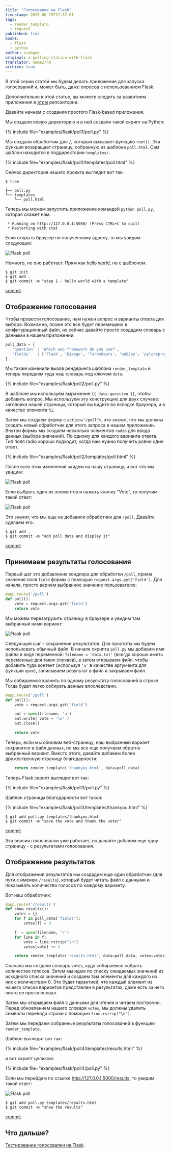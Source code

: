 ```yaml
---
title: "Голосовалка на Flask"
timestamp: 2015-08-29T17:37:01
tags:
  - render_template
  - request
published: true
books:
  - flask
  - python
author: szabgab
original: a-polling-station-with-flask
translator: name2rnd
archive: true
---
```



В этой серии статей мы будем делать приложение для запуска голосований и, может быть, даже опросов с использованием Flask.

Дополнительно к этой статье, вы можете следить за развитием приложения в [этом](https://github.com/szabgab/flask-poll) репозитории.

Давайте начнем с создания простого Flask-based приложения.


Мы создали новую директорию и в ней создали такой скрипт на Python:

{% include file="examples/flask/poll1/poll.py" %}

Мы создали обработчик для `/`, который вызывает функцию `root()`.
Эта функция возвращает страницу, собранную из шаблона `poll.html`. Сам шаблон находится в поддиректории `templates/`.

{% include file="examples/flask/poll1/templates/poll.html" %}

Сейчас директория нашего проекта выглядит вот так:

```
$ tree
.
├── poll.py
└── templates
    └── poll.html
```

Теперь мы можем запустить приложение командой `python poll.py`, которая скажет нам:

```
 * Running on http://127.0.0.1:5000/ (Press CTRL+C to quit)
 * Restarting with stat
```

Если открыть браузер по полученному адресу, то мы увидим следующее:

<img src="/img/flask_poll_1.png" alt="Flask poll" />

Немного, но оно работает. Прям как [hello world](/hello-world-with-flask-and-python), но с шаблоном.

```
$ git init
$ git add .
$ git commit -m "step 1 - hello world with a template"
```

[commit](https://github.com/szabgab/flask-poll/commit/c78124201aeb49a2853cac6dc9d28fc1ee03edb3).

## Отображение голосования

Чтобы провести голосование, нам нужен вопрос и варианты ответа для выбора.
Возможно, позже это все будет перемещено в конфигурационный файл, но сейчас давайте просто создадим словарь с данными
в нашем приложении.

```python
poll_data = {
   'question' : 'Which web framework do you use?',
   'fields'   : ['Flask', 'Django', 'TurboGears', 'web2py', 'pylonsproject']
}
```

Мы также изменили вызов рендеринга шаблона `render_template` и теперь
передаем туда наш словарь под ключом `data`.

{% include file="examples/flask/poll2/poll.py" %}

В шаблоне мы используем выражение `{{ data.question }}`, чтобы добавить вопрос.
Мы используем эту конструкцию для двух случаев: заголовка нашей страницы, который вы видите во вкладке браузера,
и в качестве элемента `h1`.

Затем мы создаем форму с `action="/poll">`, это значит, что мы должны создать новый обработчик для этого
запроса в нашем приложении.
Внутри формы мы создаем несколько элементов `radio` для ввода данных (выбора значений).
По одному для каждого варианта ответа. Тип поля radio хорошо подходит, когда нам нужно получить 
ровно один ответ.

{% include file="examples/flask/poll2/templates/poll.html" %}

После всех этих изменений зайдем на нашу страницу, и вот что мы увидим:

<img src="/img/flask_poll_2.png" alt="Flask poll" />

Если выбрать один из элементов и нажать кнопку "Vote", то получим такой ответ:

<img src="/img/flask_poll_2_2.png" alt="Flask poll" />

Это значит, что мы еще не добавили обработчик для `/poll`. Давайте сделаем его.

```
$ git add .
$ git commit -m "add poll data and display it"
```

[commit](https://github.com/szabgab/flask-poll/commit/2a293a4051bc4ba3ae4c8b95dd1e02b669a76b82)

## Принимаем результаты голосования

Первый шаг это добавление хендлера для обработки `/poll`, прием значения поля `field` формы с помощью
`request.args.get('field')`. Для начала, просто вернем выбранное значение пользователю:

```python
@app.route('/poll')
def poll():
    vote = request.args.get('field')
    return vote 
```

Мы можем перезагрузить страницу в браузере и увидим там выбранный нами вариант:

<img src="/img/flask_poll_3_1.png" alt="Flask poll" />

Следующий шаг - сохранение результатов. Для простоты мы будем использовать обычный файл.
В начале скрипта `poll.py` мы добавим имя файла в виде переменной:
`filename = 'data.txt'` (всегда хорошо иметь переменные для таких случаев),
а затем открываем файл, чтобы добавить туда контент (используя `'a'` в качестве аргумента для функции `open`),
записываем результат в файл и закрываем файл.

Мы собираемся хранить по одному результату голосований в строке. Тогда будет легко собирать данные впоследствии.

```python
@app.route('/poll')
def poll():
    vote = request.args.get('field')

    out = open(filename, 'a')
    out.write( vote + '\n' )
    out.close()

    return vote 
```

Теперь, если мы обновим веб-страницу, наш выбранный вариант сохранится в файл данных, но мы все еще получаем обратно выбранный вариант.
Вместо этого, давайте добавим более дружественную страницу благодарности:

```python
    return render_template('thankyou.html', data=poll_data)
```

Теперь Flask скрипт выглядит вот так:

{% include file="examples/flask/poll3/poll.py" %}

Шаблон страницы благодарности вот такой:

{% include file="examples/flask/poll3/templates/thankyou.html" %}

```
$ git add poll.py templates/thankyou.html
$ git commit -m "save the vote and thank the voter"
```

[commit](https://github.com/szabgab/flask-poll/commit/ba5a516c7e1506d7c25807ebd18e9ef388df2b9b)

Эта версия голосовалки уже работает, но давайте добавим еще одну страницу - с результатами голосования.

## Отображение результатов

Для отображения результатов мы создадим еще один обработчик (для пути с именем `/results`), который будет читать файл с данными
и показывать количество голосов по каждому варианту.

Вот наш обработчик:

```python
@app.route('/results')
def show_results():
    votes = {}
    for f in poll_data['fields']:
        votes[f] = 0

    f  = open(filename, 'r')
    for line in f:
        vote = line.rstrip("\n")
        votes[vote] += 1

    return render_template('results.html', data=poll_data, votes=votes)
```

Сначала мы создали словарь `votes`, куда собираемся собрать количество голосов.
Затем мы идем по списку ожидаемых значений из исходного списка значений и создаем там элементы для каждого из них с количеством 0.
Это будет гарантией, что каждый элемент из нашего списка вариантов представлен в результатах, 
даже есть за него никто не проголосовал.

Затем мы открываем файл с данными для чтения и читаем построчно. Перед обновлением нашего словаря `votes`, 
мы должны удалить символы перевода строки с помощью `line.rstrip("\n")`.

Затем мы передаем собранные результаты голосований в функцию `render_template`.

Шаблон выглядит вот так:

{% include file="examples/flask/poll4/templates/results.html" %}

и вот скрипт целиком:

{% include file="examples/flask/poll4/poll.py" %}

Если мы перейдем по ссылке http://127.0.0.1:5000/results, то увидим такой ответ:

<img src="/img/flask_poll_4.png" alt="Flask poll" />

```
$ git add poll.py templates/results.html
$ git commit -m "show the results"
```

[commit](https://github.com/szabgab/flask-poll/commit/9c0f04d7c7d80da68c681dfec2c0f7ad4f4d605a)

## Что дальше?

[Тестирование голосовалки на Flask](/testing-the-flask-poll).

